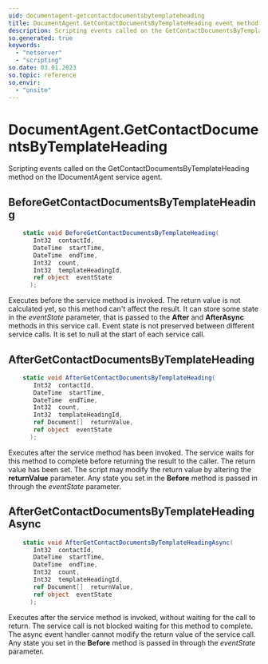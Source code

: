 ```yaml
---
uid: documentagent-getcontactdocumentsbytemplateheading
title: DocumentAgent.GetContactDocumentsByTemplateHeading event method
description: Scripting events called on the GetContactDocumentsByTemplateHeading method on the DocumentAgent service agent.
so.generated: true
keywords:
  - "netserver"
  - "scripting"
so.date: 03.01.2023
so.topic: reference
so.envir:
  - "onsite"
---
```

# DocumentAgent.GetContactDocumentsByTemplateHeading

Scripting events called on the <see cref='M:SuperOffice.CRM.Services.IDocumentAgent.GetContactDocumentsByTemplateHeading'>GetContactDocumentsByTemplateHeading</see> method on the <see cref='IDocumentAgent'>IDocumentAgent</see>  service agent.

## BeforeGetContactDocumentsByTemplateHeading
```cs
    static void BeforeGetContactDocumentsByTemplateHeading(
       Int32  contactId,
       DateTime  startTime,
       DateTime  endTime,
       Int32  count,
       Int32  templateHeadingId,
       ref object  eventState
      );
```
Executes before the service method is invoked.
The return value is not calculated yet, so this method can't affect the result.
It can store some state in the *eventState* parameter, that is passed to the **After** and **AfterAsync** methods in this service call.
Event state is not preserved between different service calls. It is set to null at the start of each service call.
## AfterGetContactDocumentsByTemplateHeading
```cs
    static void AfterGetContactDocumentsByTemplateHeading(
       Int32  contactId,
       DateTime  startTime,
       DateTime  endTime,
       Int32  count,
       Int32  templateHeadingId,
       ref Document[]  returnValue,
       ref object  eventState
      );
```
Executes after the service method has been invoked. The service waits for this method to complete before returning the result to the caller.
The return value has been set. The script may modify the return value by altering the **returnValue** parameter.
Any state you set in the **Before** method is passed in through the *eventState* parameter.
## AfterGetContactDocumentsByTemplateHeadingAsync
```cs
    static void AfterGetContactDocumentsByTemplateHeadingAsync(
       Int32  contactId,
       DateTime  startTime,
       DateTime  endTime,
       Int32  count,
       Int32  templateHeadingId,
       ref Document[]  returnValue,
       ref object  eventState
      );
```
Executes after the service method is invoked, without waiting for the call to return.
The service call is not blocked waiting for this method to complete.
The async event handler cannot modify the return value of the service call.
Any state you set in the **Before** method is passed in through the *eventState* parameter.

